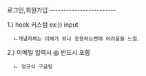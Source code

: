 로그인,회원가입 ------------------------

1.) hook 커스텀 ex:)) input

      ㄴ개념자체는 이해가 되나 응용하는면에 어려움을 느낌.

2.) 이메일 입력시 @ 반드시 포함
      
      ㄴ 정규식 구글링

